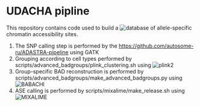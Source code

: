 # UDACHA pipline

This repository contains code used to build a ![database](https://udacha.autosome.org/IceKing) of allele-specific chromatin accessibility sites.

1. The SNP calling step is performed by the https://github.com/autosome-ru/ADASTRA-pipeline using GATK
2. Grouping according to cell types performed by scripts/advanced_badgroups/plink_clustering.sh using ![plink2](https://www.cog-genomics.org/plink/2.0/)
3. Group-specific BAD reconstruction is performed by scripts/advanced_badgroups/make_advanced_badgroups.py using ![BABACHI](https://github.com/autosome-ru/BABACHI)
4. ASE calling is performed by scripts/mixalime/make_release.sh using ![MIXALIME](https://github.com/autosome-ru/MixALime)




